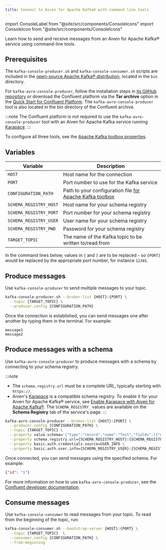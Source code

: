```yaml
---
title: Connect to Aiven for Apache Kafka® with command line tools
---
```


import ConsoleLabel from "@site/src/components/ConsoleIcons"
import ConsoleIcon from "@site/src/components/ConsoleIcons"

Learn how to send and receive messages from an Aiven for Apache Kafka® service using command-line tools.

## Prerequisites

The `kafka-console-producer.sh` and `kafka-console-consumer.sh` scripts are included
in the [open-source Apache Kafka® distribution](https://kafka.apache.org/downloads),
located in the `bin` directory.

For `kafka-avro-console-producer`, follow the installation steps in
[its GitHub repository](https://github.com/confluentinc/schema-registry) or
download the Confluent platform via the **Tar archive** option in
the [Quick Start for Confluent Platform](https://docs.confluent.io/platform/current/quickstart/ce-docker-quickstart).
The  `kafka-avro-console-producer` tool is also located in the bin directory of
the Confluent archive.

:::note
The Confluent platform is not required to use the `kafka-avro-console-producer` tool
with an Aiven for Apache Kafka service running [Karapace](/docs/products/kafka/karapace/howto/enable-karapace).
:::

To configure all three tools, see the
[Apache Kafka toolbox properties](/docs/products/kafka/howto/kafka-tools-config-file).

## Variables

 | Variable               | Description                                                                                                                              |
 | ---------------------- | ---------------------------------------------------------------------------------------------------------------------------------------- |
 | `HOST`                 | Host name for the connection                                                                                                             |
 | `PORT`                 | Port number to use for the Kafka service                                                                                                 |
 | `CONFIGURATION_PATH`   | Path to your configuration file [for Apache Kafka toolbox](/docs/products/kafka/howto/kafka-tools-config-file) |
 | `SCHEMA_REGISTRY_HOST` | Host name for your schema registry                                                                                                       |
 | `SCHEMA_REGISTRY_PORT` | Port number for your schema registry                                                                                                     |
 | `SCHEMA_REGISTRY_USER` | User name for your schema registry                                                                                                       |
 | `SCHEMA_REGISTRY_PWD`  | Password for your schema registry                                                                                                        |
 | `TARGET_TOPIC`         | The name of the Kafka topic to be written to/read from                                                                                   |

In the command lines below, values in `{` and `}` are to be replaced -
so `{PORT}` would be replaced by the appropriate port number, for
instance `12345`.

## Produce messages

Use `kafka-console-producer` to send multiple messages to your topic.

```bash
kafka-console-producer.sh --broker-list {HOST}:{PORT} \
  --topic {TARGET_TOPIC} \
  --producer.config {CONFIGURATION_PATH}
```

Once the connection is established, you can send messages one after another by typing
them in the terminal. For example:

```plaintext
message1
message2
```

## Produce messages with a schema

Use `kafka-avro-console-producer` to produce messages with a schema by connecting
to your schema registry.

:::note

- The `schema.registry.url` must be a complete URL, typically starting with `https://`.
- Aiven's [Karapace](https://karapace.io/) is a compatible schema registry. To enable
  it for your Aiven for Apache Kafka® service, see
  [Enable Karapace with Aiven for Apache Kafka®](/docs/products/kafka/karapace/howto/enable-karapace).
  The `SCHEMA_REGISTRY_` values are available on the **Schema Registry** tab of the
  service's <ConsoleIcon name="overview"/> page.
:::

```bash
kafka-avro-console-producer --broker-list {HOST}:{PORT} \
  --producer.config {CONFIGURATION_PATH} \
  --topic {TARGET_TOPIC} \
  --property value.schema='{"type":"record","name":"Test","fields":[{"name":"id","type":"string"}]}' \
  --property schema.registry.url={SCHEMA_REGISTRY_HOST}:{SCHEMA_REGISTRY_PORT} \
  --property basic.auth.credentials.source=USER_INFO \
  --property basic.auth.user.info={SCHEMA_REGISTRY_USER}:{SCHEMA_REGISTRY_PASSWORD}
```

Once connected, you can send messages using the specified schema. For example:

```json
{"id": "1"}
```

For more information on how to use `kafka-avro-console-producer`,  see the
[Confluent developer documentation](https://developer.confluent.io/tutorials/kafka-console-consumer-producer-avro/kafka.html).

## Consume messages

Use `kafka-console-consumer` to read messages from your topic. To read from the
beginning of the topic, run:

```bash
kafka-console-consumer.sh --bootstrap-server {HOST}:{PORT} \
  --topic {TARGET_TOPIC}  \
  --consumer.config {CONFIGURATION_PATH} \
  --from-beginning
```
